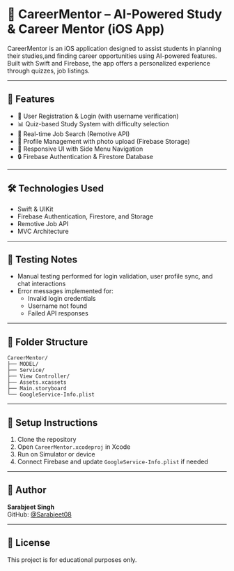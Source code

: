 
# 📱 CareerMentor – AI-Powered Study & Career Mentor (iOS App)

CareerMentor is an iOS application designed to assist students in planning their studies,and finding career opportunities using AI-powered features. Built with Swift and Firebase, the app offers a personalized experience through quizzes, job listings.

---

## 🚀 Features

- 🔐 User Registration & Login (with username verification)
- 📊 Quiz-based Study System with difficulty selection
- 💼 Real-time Job Search (Remotive API)
- 👤 Profile Management with photo upload (Firebase Storage)
- 📱 Responsive UI with Side Menu Navigation
- 🔒 Firebase Authentication & Firestore Database

---

## 🛠️ Technologies Used

- Swift & UIKit
- Firebase Authentication, Firestore, and Storage
- Remotive Job API
- MVC Architecture

---

## 🧪 Testing Notes

- Manual testing performed for login validation, user profile sync, and chat interactions
- Error messages implemented for:
  - Invalid login credentials
  - Username not found
  - Failed API responses

---

## 📂 Folder Structure

```
CareerMentor/
├── MODEL/
├── Service/
├── View Controller/
├── Assets.xcassets
├── Main.storyboard
└── GoogleService-Info.plist
```

---

## 🔧 Setup Instructions

1. Clone the repository
2. Open `CareerMentor.xcodeproj` in Xcode
3. Run on Simulator or device
4. Connect Firebase and update `GoogleService-Info.plist` if needed

---

## 🙋 Author

**Sarabjeet Singh**  
GitHub: [@Sarabjeet08](https://github.com/Sarabjeet08)

---

## 📜 License

This project is for educational purposes only.

